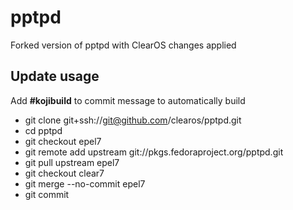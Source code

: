 # pptpd

Forked version of pptpd with ClearOS changes applied

## Update usage
  Add __#kojibuild__ to commit message to automatically build

* git clone git+ssh://git@github.com/clearos/pptpd.git
* cd pptpd
* git checkout epel7
* git remote add upstream git://pkgs.fedoraproject.org/pptpd.git
* git pull upstream epel7
* git checkout clear7
* git merge --no-commit epel7
* git commit
